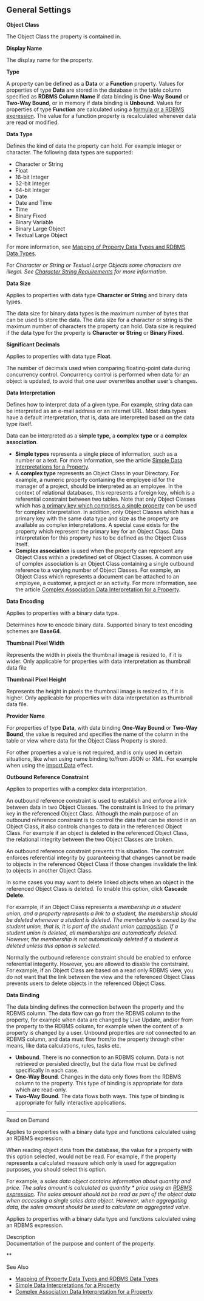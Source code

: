 ## General Settings

**Object Class**

The Object Class the property is contained in.

**Display Name**

The display name for the property.

**Type**

A property can be defined as a **Data** or a **Function** property. Values for properties of type **Data** are stored in the database in the table column specified as **RDBMS Column Name** if data binding is **One-Way Bound** or **Two-Way Bound**, or in memory if data binding is **Unbound**. Values for properties of type **Function** are calculated using a [formula or a RDBMS expression](data-calculation.md). The value for a function property is recalculated whenever data are read or modified.

**Data Type**

Defines the kind of data the property can hold. For example integer or character. The following data types are supported:

*   Character or String
*   Float
*   16-bit Integer
*   32-bit Integer
*   64-bit Integer
*   Date
*   Date and Time
*   Time
*   Binary Fixed
*   Binary Variable
*   Binary Large Object
*   Textual Large Object

For more information, see [Mapping of Property Data Types and RDBMS Data Types](../../data-marts/mapping-of-property-data-types-and-rdbms-data-types.md "Mapping of Property Data Types and RDBMS Data Types").

For <span style="FONT-STYLE: italic">Character or String or <span style="FONT-STYLE: italic">Textual Large Objects some characters are illegal. See [Character String Requirements](../../../../users/navigate-view-modify-and-control/advanced/character-string-requirements.md "Character String Requirements") for more information.

**Data Size**

Applies to properties with data type **Character or String** and binary data types.

The data size for binary data types is the maximum number of bytes that can be used to store the data. The data size for a character or string is the maximum number of characters the property can hold. Data size is required if the data type for the property is **Character or String** or **Binary Fixed**.

**Significant Decimals**

Applies to properties with data type **Float**.

The number of decimals used when comparing floating-point data during concurrency control. Concurrency control is performed when data for an object is updated, to avoid that one user overwrites another user's changes.

**Data Interpretation**

Defines how to interpret data of a given type. For example, string data can be interpreted as an e-mail address or an Internet URL. Most data types have a default interpretation, that is, data are interpreted based on the data type itself.

Data can be interpreted as a **simple type,** a **complex** **type** or a **complex association**.

*   **Simple types** represents a single piece of information, such as a number or a text. For more information, see the article [Simple Data Interpretations for a Property](../../simple-data-interpretations-for-a-property.md "Simple Data Interpretations for a Property").
*   A **complex type** represents an Object Class in your Directory. For example, a numeric property containing the employee id for the manager of a project, should be interpreted as an employee. In the context of relational databases, this represents a foreign key, which is a referential constraint between two tables. Note that only Object Classes which has [a primary key which comprises a single property](../../data/object-class/modify-an-object-or-identifier-domain/data-integrity.md) can be used for complex interpretation. In addition, only Object Classes which has a primary key with the same data type and size as the property are available as complex interpretations. A special case exists for the property which represent the primary key for an Object Class. Data interpretation for this property has to be defined as the Object Class itself.
*   **Complex association** is used when the property can represent any Object Class within a predefined set of Object Classes. A common use of complex association is an Object Class containing a single outbound reference to a varying number of Object Classes. For example, an Object Class which represents a document can be attached to an employee, a customer, a project or an activity. For more information, see the article [Complex Association Data Interpretation for a Property](../complex-association-data-interpretation-for-a-property.md "Complex Association Data Interpretation for a Property").

**Data Encoding**

Applies to properties with a binary data type.

Determines how to encode binary data. Supported binary to text encoding schemes are **Base64**.

**Thumbnail Pixel Width**

Represents the width in pixels the thumbnail image is resized to, if it is wider. Only applicable for properties with data interpretation as thumbnail data file

 **Thumbnail Pixel Height**

Represents the height in pixels the thumbnail image is resized to, if it is higher. Only applicable for properties with data interpretation as thumbnail data file. 

**Provider Name**

For properties of type **Data**, with data binding **One-Way Bound** or **Two-Way Bound**, the value is required and specifies the name of the column in the table or view where data for the Object Class Property is stored.

For other properties a value is not required, and is only used in certain situations, like when using name binding to/from JSON or XML. For example when using the [Import Data](../../logic/action-orchestration/actions/effects/import-data.md) effect.

**Outbound Reference Constraint**

Applies to properties with a complex data interpretation.

An outbound reference constraint is used to establish and enforce a link between data in two Object Classes. The constraint is linked to the primary key in the referenced Object Class. Although the main purpose of an outbound reference constraint is to control the data that can be stored in an Object Class, it also controls changes to data in the referenced Object Class. For example if an object is deleted in the referenced Object Class, the relational integrity between the two Object Classes are broken.

An outbound reference constraint prevents this situation. The contraint enforces referential integrity by guaranteeing that changes cannot be made to objects in the referenced Object Class if those changes invalidate the link to objects in another Object Class.

In some cases you may want to delete linked objects when an object in the referenced Object Class is deleted. To enable this option, click **Cascade Delete**.

For example, if an Object Class represents a <span style="FONT-STYLE: italic">membership in a <span style="FONT-STYLE: italic">student union, and a property represents a link to a <span style="FONT-STYLE: italic">student, the <span style="FONT-STYLE: italic">membership should be deleted whenever a <span style="FONT-STYLE: italic">student is deleted. The <span style="FONT-STYLE: italic">membership is owned by the <span style="FONT-STYLE: italic">student union, that is, it is part of the <span style="FONT-STYLE: italic">student union [composition](../../../installation-and-configuration/composition.md "Composition"). If a <span style="FONT-STYLE: italic">student union is deleted, all <span style="FONT-STYLE: italic">memberships are automatically deleted. However, the <span style="FONT-STYLE: italic">membership is not automatically deleted if a <span style="FONT-STYLE: italic">student is deleted unless this option is selected.

Normally the outbound reference constraint should be enabled to enforce referential integerity. However, you are allowed to disable the contstraint. For example, if an Object Class are based on a read only RDBMS view, you do not want that the link between the view and the referenced Object Class prevents users to delete objects in the referenced Object Class.

**Data Binding**

The data binding defines the connection between the property and the RDBMS column. The data flow can go from the RDBMS column to the property, for example when data are changed by Live Update, and/or from the property to the RDBMS column, for example when the content of a property is changed by a user. Unbound properties are not connected to an RDBMS column, and data must flow from/to the property through other means, like data calculations, rules, tasks etc.

*   **Unbound**. There is no connection to an RDBMS column. Data is not retrieved or persisted directly, but the data flow must be defined specifically in each case.
*   **One-Way Bound**. Changes in the data only flows from the RDBMS column to the property. This type of binding is appropriate for data which are read-only.
*   **Two-Way Bound**. The data flows both ways. This type of binding is appropriate for fully interactive applications.

**** **

Read on Demand

Applies to properties with a binary data type and functions calculated using an RDBMS expression.

When reading object data from the database, the value for a property with this option selected, would not be read. For example, if the property represents a calculated measure which only is used for aggregation purposes, you should select this option.

For example, a <span style="FONT-WEIGHT: normal; FONT-STYLE: italic">sales data object contains information about <span style="FONT-WEIGHT: normal; FONT-STYLE: italic">quantity and <span style="FONT-WEIGHT: normal; FONT-STYLE: italic">price. The <span style="FONT-WEIGHT: normal; FONT-STYLE: italic">sales amount is calculated as <span style="FONT-WEIGHT: normal; FONT-STYLE: italic">quantity * price using an [RDBMS expression](data-calculation.md). The <span style="FONT-WEIGHT: normal; FONT-STYLE: italic">sales amount should not be read as part of the object data when accessing a single <span style="FONT-WEIGHT: normal; FONT-STYLE: italic">sales data object. However, when aggregating data, the <span style="FONT-WEIGHT: normal; FONT-STYLE: italic">sales amount should be used to calculate an aggregated value.

Applies to properties with a binary data type and functions calculated using an RDBMS expression.

Description  
Documentation of the purpose and content of the property.

** 

See Also

*   [Mapping of Property Data Types and RDBMS Data Types](../../data-marts/mapping-of-property-data-types-and-rdbms-data-types.md)
*   [Simple Data Interpretations for a Property](../../simple-data-interpretations-for-a-property.md)
*   [Complex Association Data Interpretation for a Property](../complex-association-data-interpretation-for-a-property.md)